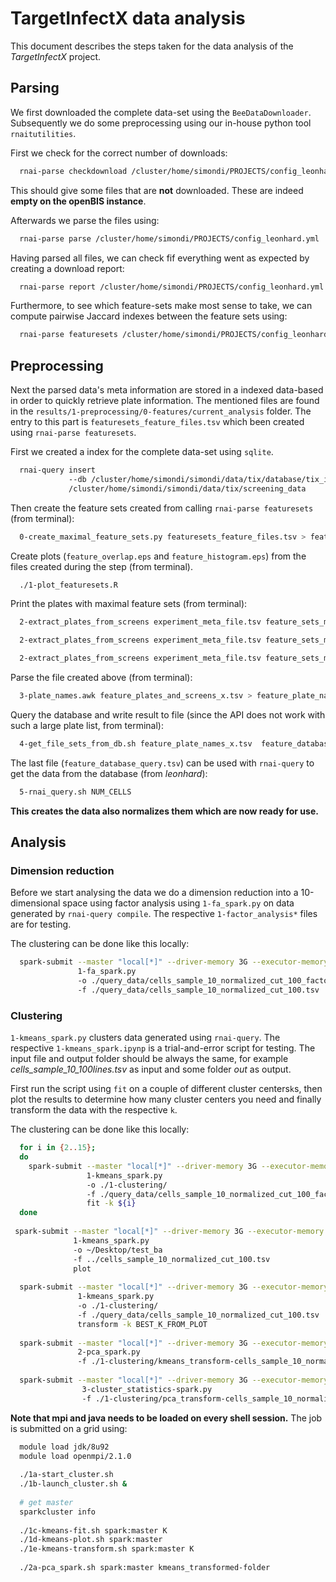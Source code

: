 # TargetInfectX data analysis

This document describes the steps taken for the data analysis of the *TargetInfectX* project.

## Parsing

We first downloaded the complete data-set using the `BeeDataDownloader`.
Subsequently we do some preprocessing using our in-house python tool `rnaitutilities`.

First we check for the correct number of downloads:

```bash
  rnai-parse checkdownload /cluster/home/simondi/PROJECTS/config_leonhard.yml
```

This should give some files that are **not** downloaded. These are indeed **empty on the openBIS instance**.

Afterwards we parse the files using:

```bash
  rnai-parse parse /cluster/home/simondi/PROJECTS/config_leonhard.yml
```

Having parsed all files, we can check fif everything went as expected by creating a download report:

```bash
  rnai-parse report /cluster/home/simondi/PROJECTS/config_leonhard.yml
```

Furthermore, to see which feature-sets make most sense to take, we can compute pairwise Jaccard indexes between the feature sets using:

```bash
  rnai-parse featuresets /cluster/home/simondi/PROJECTS/config_leonhard.yml
```

## Preprocessing

Next the parsed data's meta information are stored in a indexed data-based in
order to quickly retrieve plate information. The mentioned files are found in the 
`results/1-preprocessing/0-features/current_analysis` folder. 
The entry to this part is `featuresets_feature_files.tsv` which been created using `rnai-parse featuresets`.
 
First we created a index for the complete data-set using `sqlite`.  
```bash
  rnai-query insert 
             --db /cluster/home/simondi/simondi/data/tix/database/tix_index.db 
             /cluster/home/simondi/simondi/data/tix/screening_data
``` 

Then create the feature sets created from calling `rnai-parse featuresets` (from terminal):
```bash
  0-create_maximal_feature_sets.py featuresets_feature_files.tsv > feature_sets_max.tsv
```

Create plots (`feature_overlap.eps` and `feature_histogram.eps`) from the files created during the step (from terminal).
```bash
  ./1-plot_featuresets.R
```

Print the plates with maximal feature sets (from terminal):
```bash
  2-extract_plates_from_screens experiment_meta_file.tsv feature_sets_max.tsv 100 > feature_plates_and_screens_100.tsv

  2-extract_plates_from_screens experiment_meta_file.tsv feature_sets_max.tsv 250 > feature_plates_and_screens_250.tsv

  2-extract_plates_from_screens experiment_meta_file.tsv feature_sets_max.tsv 500 > feature_plates_and_screens_500.tsv
```

Parse the file created above (from terminal):
```bash
  3-plate_names.awk feature_plates_and_screens_x.tsv > feature_plate_names_x.tsv
```

Query the database and write result to file (since the API does not work with such a large plate list, from terminal):
```bash
  4-get_file_sets_from_db.sh feature_plate_names_x.tsv  feature_database_query_x.tsv
```

The last file (`feature_database_query.tsv`) can be used with `rnai-query` to get the data from the database (from *leonhard*):
```bash
  5-rnai_query.sh NUM_CELLS
```

**This creates the data also normalizes them which are now ready for use.**

## Analysis

### Dimension reduction

Before we start analysing the data we do a dimension reduction into a 10-dimensional
space using factor analysis using `1-fa_spark.py` on data generated by `rnai-query compile`.
The respective `1-factor_analysis*` files are for testing.

The clustering can be done like this locally:
```bash
  spark-submit --master "local[*]" --driver-memory 3G --executor-memory 6G 
               1-fa_spark.py 
               -o ./query_data/cells_sample_10_normalized_cut_100_factors
               -f ./query_data/cells_sample_10_normalized_cut_100.tsv               
```

### Clustering

`1-kmeans_spark.py` clusters data generated using `rnai-query`. The respective
`1-kmeans_spark.ipynp` is a trial-and-error script for testing.
The input file and output folder should be always the same, for example *cells_sample_10_100lines.tsv* as input and some folder *out* as output.
 
First run the script using `fit` on a couple of different cluster centers`k`s, 
then plot the results to determine how many cluster centers you need and 
finally transform the data with the respective `k`.

The clustering can be done like this locally:
```bash
  for i in {2..15};
  do
    spark-submit --master "local[*]" --driver-memory 3G --executor-memory 6G 
                 1-kmeans_spark.py 
                 -o ./1-clustering/ 
                 -f ./query_data/cells_sample_10_normalized_cut_100_factors
                 fit -k ${i}
  done
               
 spark-submit --master "local[*]" --driver-memory 3G --executor-memory 6G 
              1-kmeans_spark.py 
              -o ~/Desktop/test_ba 
              -f ../cells_sample_10_normalized_cut_100.tsv 
              plot
               
  spark-submit --master "local[*]" --driver-memory 3G --executor-memory 6G 
               1-kmeans_spark.py 
               -o ./1-clustering/ 
               -f ./query_data/cells_sample_10_normalized_cut_100.tsv 
               transform -k BEST_K_FROM_PLOT
               
  spark-submit --master "local[*]" --driver-memory 3G --executor-memory 6G 
               2-pca_spark.py                
               -f ./1-clustering/kmeans_transform-cells_sample_10_normalized_cut_100_K005
    
  spark-submit --master "local[*]" --driver-memory 3G --executor-memory 6G 
                3-cluster_statistics-spark.py                
                -f ./1-clustering/pca_transform-cells_sample_10_normalized_cut_100_K005
```

**Note that mpi and java needs to be loaded on every shell session.** The job is submitted on a grid using:

```bash
  module load jdk/8u92
  module load openmpi/2.1.0
  
  ./1a-start_cluster.sh
  ./1b-launch_cluster.sh & 
  
  # get master
  sparkcluster info
   
  ./1c-kmeans-fit.sh spark:master K
  ./1d-kmeans-plot.sh spark:master
  ./1e-kmeans-transform.sh spark:master K
  
  ./2a-pca_spark.sh spark:master kmeans_transformed-folder
```
